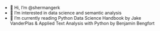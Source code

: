 - 👋 Hi, I’m @shermangerk
- 👀 I’m interested in data science and semantic analysis
- 🌱 I’m currently reading Python Data Science Handbook by Jake VanderPlas & Applied Text Analysis with Python by Benjamin Bengfort
